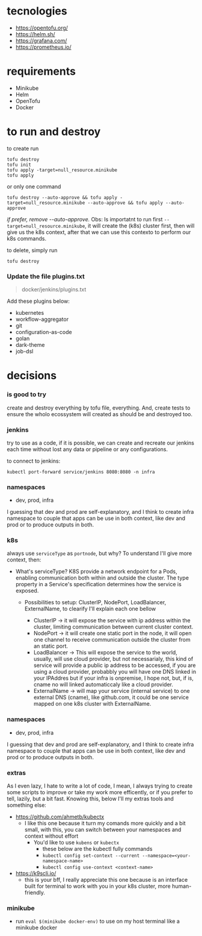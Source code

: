 # tecnologies

* https://opentofu.org/
* https://helm.sh/
* https://grafana.com/
* https://prometheus.io/

# requirements

* Minikube
* Helm
* OpenTofu
* Docker


# to run and destroy
to create run
```
tofu destroy
tofu init
tofu apply -target=null_resource.minikube
tofu apply
```
or only one command
```
tofu destroy --auto-approve && tofu apply -target=null_resource.minikube --auto-approve && tofu apply --auto-approve
```

*if prefer, remove --auto-approve.*
Obs: Is importatnt to run first `--target=null_resource.minikube`, it will create the (k8s) cluster first, then will give us the k8s context, after that we can use this contexto to perform our k8s commands.

to delete, simply run 
```
tofu destroy
```

### Update the file plugins.txt
> docker/jenkins/plugins.txt

Add these plugins below:
* kubernetes
* workflow-aggregator
* git
* configuration-as-code
* golan
* dark-theme
* job-dsl

# decisions

### is good to try
create and destroy everything by tofu file, everything. And, create tests to ensure the wholo ecossystem will created as should be and destroyed too.

### jenkins
try to use as a code, if it is possible, we can create and recreate our jenkins each time without lost any data or pipeline or any configurations.

to connect to jenkins:  
```
kubectl port-forward service/jenkins 8080:8080 -n infra
````

### namespaces
* dev, prod, infra

I guessing that dev and prod are self-explanatory, and I think to create infra namespace to couple that apps can be use in both context, like dev and prod or to produce outputs in both.

### k8s
always use `serviceType` as `portnode`, but why?
To understand I'll give more context, then:
* What's serviceType? 
K8S provide a network endpoint for a Pods, enabling communication both within and outside the cluster. The type property in a Service's specification determines how the service is exposed. 

    * Possibilities to setup: ClusterIP, NodePort, LoadBalancer, ExternalName, to clearify I'll explain each one bellow

        * ClusterIP -> it will expose the service with ip address within the cluster, limiting communication between current cluster context.
        * NodePort -> it will create one static port in the node, it will open one channel to receive communication outside the cluster from an static port.
        * LoadBalancer -> This will expose the service to the world, usually, will use cloud provider, but not necessarialy, this kind of service will provide a public ip address to be accessed, if you are using a cloud provider, probabbly you will have one DNS linked in your IPAddres but if your infra is  onpremise, I hope not, but, if is, cname no will linked automaticcaly like a cloud provider.
        * ExternalName -> will map your service (internal service) to one external DNS (cname), like github.com, it could be one service mapped on one k8s cluster with ExternalName.

### namespaces
* dev, prod, infra

I guessing that dev and prod are self-explanatory, and I think to create infra namespace to couple that apps can be use in both context, like dev and prod or to produce outputs in both.

### extras 
As I even lazy, I hate to write a lot of code, I mean, I always trying to create some scripts to improve or take my work more efficently, or if you prefer to tell, lazily, but a bit fast.
Knowing this, below I'll my extras tools and something else:

* https://github.com/ahmetb/kubectx
    * I like this one because it turn my comands more quickly and a bit small, with this, you can switch between your namespaces and context without effort
        * You'd like to use `kubens` or `kubectx`
            * these below are the kubectl fully commands
            * `kubectl config set-context --current --namespace=<your-namespace-name>`
            * `kubectl config use-context <context-name>`
* https://k9scli.io/
    * this is your bff, I really appreciate this one because is an interface built for terminal to work with you in your k8s cluster, more human-friendly.

### minikube
* run `eval $(minikube docker-env)` to use on my host terminal like a minikube docker
